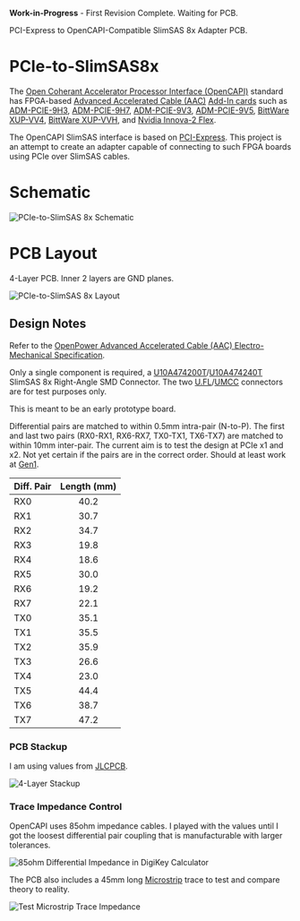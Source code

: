 **Work-in-Progress** - First Revision Complete. Waiting for PCB.

PCI-Express to OpenCAPI-Compatible SlimSAS 8x Adapter PCB.

# PCIe-to-SlimSAS8x

The [Open Coherant Accelerator Processor Interface (OpenCAPI)](https://opencapi.org/wp-content/uploads/2022/07/OpenCAPI-Overview.pdf) standard has FPGA-based [Advanced Accelerated Cable (AAC)](https://files.openpower.foundation/s/xSQPe6ypoakKQdq/download/25Gbps-spec-20171108.pdf) [Add-In cards](https://opencapi.org/wp-content/uploads/2018/12/OpenCAPI-Tech-SC18-Exhibitor-Forum.pdf) such as [ADM-PCIE-9H3](https://www.alpha-data.com/product/adm-pcie-9h3/), [ADM-PCIE-9H7](https://www.alpha-data.com/alpha-data-release-adm-pcie-9h7-data-center-board-with-xilinx-virtex-ultrascale-hbm-fpga/), [ADM-PCIE-9V3](https://www.alpha-data.com/product/adm-pcie-9v3/), [ADM-PCIE-9V5](https://www.alpha-data.com/product/adm-pcie-9v5/), [BittWare XUP-VV4](https://www.bittware.com/fpga/xup-vv4/), [BittWare XUP-VVH](https://www.bittware.com/fpga/xup-vvh/), and [Nvidia Innova-2 Flex](https://www.nvidia.com/en-us/networking/ethernet/innova-2-flex/).

The OpenCAPI SlimSAS interface is based on [PCI-Express](https://en.wikipedia.org/wiki/PCI_Express). This project is an attempt to create an adapter capable of connecting to such FPGA boards using PCIe over SlimSAS cables.




# Schematic

![PCIe-to-SlimSAS 8x Schematic](img/PCIe-to-SlimSAS8x_Schematic.png)




# PCB Layout

4-Layer PCB. Inner 2 layers are GND planes.

![PCIe-to-SlimSAS 8x Layout](img/PCIe-to-SlimSAS8x_Layout.png)




## Design Notes

Refer to the [OpenPower Advanced Accelerated Cable (AAC) Electro-Mechanical Specification](https://files.openpower.foundation/s/xSQPe6ypoakKQdq/download/25Gbps-spec-20171108.pdf).

Only a single component is required, a [U10A474200T](https://www.digikey.com/en/products/detail/amphenol-cs-commercial-products/U10A474200T/14632855)/[U10A474240T](https://www.digikey.com/en/products/detail/amphenol-cs-commercial-products/U10A474240T/17066204) SlimSAS 8x Right-Angle SMD Connector. The two [U.FL](https://www.digikey.com/en/products/detail/hirose-electric-co-ltd/U-FL-R-SMT-1-01/3978494)/[UMCC](https://www.digikey.com/en/products/detail/te-connectivity-amp-connectors/1909763-1/4731728) connectors are for test purposes only. 

This is meant to be an early prototype board.

Differential pairs are matched to within 0.5mm intra-pair (N-to-P). The first and last two pairs (RX0-RX1, RX6-RX7, TX0-TX1, TX6-TX7) are matched to within 10mm inter-pair. The current aim is to test the design at PCIe x1 and x2. Not yet certain if the pairs are in the correct order. Should at least work at [Gen1](https://www.youtube.com/watch?v=QG0Apol-oj0).


| Diff. Pair | Length (mm) |
| -----------|:-----------:|
| RX0        | 40.2        |
| RX1        | 30.7        |
| RX2        | 34.7        |
| RX3        | 19.8        |
| RX4        | 18.6        |
| RX5        | 30.0        |
| RX6        | 19.2        |
| RX7        | 22.1        |
| TX0        | 35.1        |
| TX1        | 35.5        |
| TX2        | 35.9        |
| TX3        | 26.6        |
| TX4        | 23.0        |
| TX5        | 44.4        |
| TX6        | 38.7        |
| TX7        | 47.2        |


### PCB Stackup

I am using values from [JLCPCB](https://jlcpcb.com/capabilities/pcb-capabilities).
 
![4-Layer Stackup](img/PCIe-to-SlimSAS8x_Layer_Stackup.png)


### Trace Impedance Control

OpenCAPI uses 85ohm impedance cables. I played with the values until I got the loosest differential pair coupling that is manufacturable with larger tolerances.

![85ohm Differential Impedance in DigiKey Calculator](img/PCB_Impedance_0.30mm_0.18mm_on_0.21mm_7628.png)

The PCB also includes a 45mm long [Microstrip](https://en.wikipedia.org/wiki/Microstrip) trace to test and compare theory to reality.

![Test Microstrip Trace Impedance](img/PCB_Impedance_Microstrip_0.3mm_on_0.21mm_7628.png)

